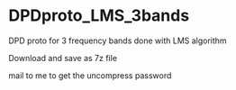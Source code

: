 # DPDproto_LMS_3bands
DPD proto for 3 frequency bands done with LMS algorithm

Download and save as 7z file

mail to me to get the uncompress  password
 
